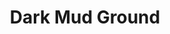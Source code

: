 ---
layout: product
title: "Dark Mud Ground"
price: "1300" 
desc: "Akrilna tekstura 250mL"
img_path: "/assets/img/A.MIG-2104.webp"
brand: "AMMO"
available: true
special_offer: false
new: true
soon: false
cat: "080000"
subcat: "080100"
subsubcat: "080104"
sifra: "A.MIG-2104"
popular: false
---